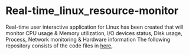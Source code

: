 # Real-time_linux_resource-monitor
Real-time user interactive application for Linux has been created that will monitor CPU usage &amp; Memory utilization, I/O devices status, Disk usage, Process, Network monitoring &amp; Hardware information
The following repository consists of the code files in [here](resource_monitor), 
